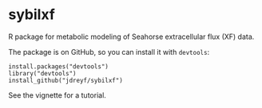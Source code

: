 # sybilxf
R package for metabolic modeling of Seahorse extracellular flux (XF) data. 

The package is on GitHub, so you can install it with `devtools`:

```
install.packages("devtools")
library("devtools")
install_github("jdreyf/sybilxf")
```

See the vignette for a tutorial.